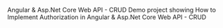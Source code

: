 Angular & Asp.Net Core Web API - CRUD
Demo project showing How to Implement Authorization in Angular & Asp.Net Core Web API - CRUD

